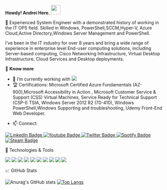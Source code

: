 **Howdy! Andrei Here.** <img src="https://raw.githubusercontent.com/MartinHeinz/MartinHeinz/master/wave.gif" width="30px">


🏢 Experienced System Engineer with a demonstrated history of working in the IT OPS field. Skilled in Windows, PowerShell,SCCM,Hyper-V, Azure Cloud,Active Directory,Windows Server Management and PowerShell.

I’ve been in the IT industry for over 8 years and bring a wide range of experience in enterprise level End-user computing solutions, including Server-based computing, Cisco Networking Infrastructure, Virtual Desktop Infrastructure, Cloud Services and Desktop deployments. 

📰 **Know more**

- 🔭 I’m currently working with ![](https://github.com/rahul-jha98/README_icons/blob/main/language_and_tools/square/azure/azure.png)
- 🏆 Certifications: Microsoft Certified Azure Fundamentals (AZ-900),Microsoft Accessibility in Action
, Microsoft Customer Service & Support (CSS) Virtual Machines, Service Ready for Technical Support (CSP-I) TSIA, Windows Server 2012 R2 (70-410), Windows PowerShell,Windows Supporting and troubleshooting, Udemy Front-End Web Developer.

<!-- Actual text -->

- 📫 Connect: 
<div id="badges">
  <a href="https://www.linkedin.com/in/andreipintica/">
    <img src="https://img.shields.io/badge/LinkedIn-blue?style=for-the-badge&logo=linkedin&logoColor=white" alt="LinkedIn Badge"/>
  </a>
  <a href="https://reddit.com/user/swaMpro">
    <img src="https://img.shields.io/badge/Reddit-orange?style=for-the-badge&logo=reddit&logoColor=white" alt="Youtube Badge"/>
  </a>
  <a href="https://twitter.com/AndreiPintica">
    <img src="https://img.shields.io/badge/Twitter-blue?style=for-the-badge&logo=twitter&logoColor=white" alt="Twitter Badge"/>
  </a>
  <a href="https://open.spotify.com/user/11145651640">
    <img src="https://img.shields.io/badge/Spotify-1ED760?&style=for-the-badge&logo=spotify&logoColor=white" alt="Spotify Badge"/>
 </a>
  <a href="https://steamcommunity.com/id/swampro">
    <img src="https://img.shields.io/badge/Steam-000000?style=for-the-badge&logo=steam&logoColor=white" alt="Steam Badge"/>
  </a>
</div>
 


🔧 Technologies & Tools
 
 ![](https://img.shields.io/badge/OS-Linux-informational?style=flat&logo=Linux&logoColor=white&color=2bbc8a)  ![](https://img.shields.io/badge/OS-Windows-informational?style=flat&logo=Microsoft&logoColor=white&color=2bbc8a) ![](https://img.shields.io/badge/OS-RedHatLinux-informational?style=flat&logo=Redhat&logoColor=white&color=2bbc8a) ![](https://img.shields.io/badge/OS-SuseLinux-informational?style=flat&logo=Suse&logoColor=white&color=2bbc8a) ![](https://img.shields.io/badge/OS-UbuntuLinux-informational?style=flat&logo=Ubuntu&logoColor=white&color=2bbc8a) ![](https://img.shields.io/badge/OS-CentOSLinux-informational?style=flat&logo=CentOS&logoColor=white&color=2bbc8a) ![](https://img.shields.io/badge/Code-VisualStudioCode-informational?style=flat&logo=VisualStudioCode&logoColor=white&color=2bbc8a)  ![](https://img.shields.io/badge/Code-PowerShell-informational?style=flat&logo=PowerShell&logoColor=white&color=2bbc8a) ![](https://img.shields.io/badge/Code-Terraform-informational?style=flat&logo=Terraform&logoColor=white&color=2bbc8a) ![](https://img.shields.io/badge/Cloud-MicrosoftAzure-informational?style=flat&logo=MicrosoftAzure&logoColor=white&color=2bbc8a) 

📈 GitHub Stats

![Anurag's GitHub stats](https://github-readme-stats.vercel.app/api?username=andreipintica&show_icons=true) [![Top Langs](https://github-readme-stats.vercel.app/api/top-langs/?username=andreipintica)](https://github.com/andreipintica/github-readme-stats)

<img src="https://komarev.com/ghpvc/?andreipintica&style=flat-square&color=blue" alt=""/>




